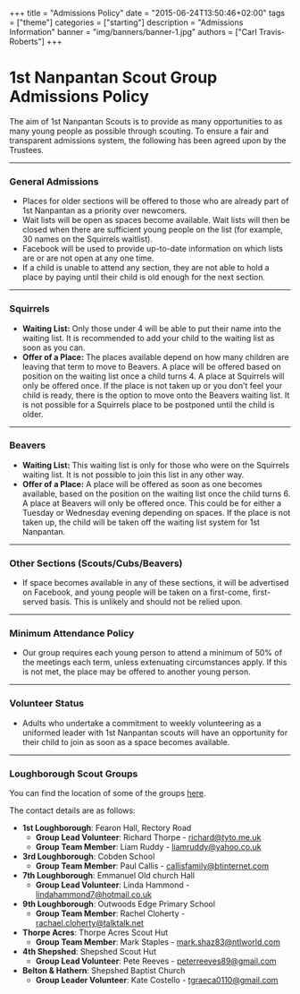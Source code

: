 +++
title = "Admissions Policy"
date = "2015-06-24T13:50:46+02:00"
tags = ["theme"]
categories = ["starting"]
description = "Admissions Information"
banner = "img/banners/banner-1.jpg"
authors = ["Carl Travis-Roberts"]
+++

# 1st Nanpantan Scout Group Admissions Policy

The aim of 1st Nanpantan Scouts is to provide as many opportunities to as many young people as possible through scouting. To ensure a fair and transparent admissions system, the following has been agreed upon by the Trustees.

---

### General Admissions

* Places for older sections will be offered to those who are already part of 1st Nanpantan as a priority over newcomers.
* Wait lists will be open as spaces become available. Wait lists will then be closed when there are sufficient young people on the list (for example, 30 names on the Squirrels waitlist).
* Facebook will be used to provide up-to-date information on which lists are or are not open at any one time.
* If a child is unable to attend any section, they are not able to hold a place by paying until their child is old enough for the next section.

---

### Squirrels

* **Waiting List:** Only those under 4 will be able to put their name into the waiting list. It is recommended to add your child to the waiting list as soon as you can.
* **Offer of a Place:** The places available depend on how many children are leaving that term to move to Beavers. A place will be offered based on position on the waiting list once a child turns 4. A place at Squirrels will only be offered once. If the place is not taken up or you don’t feel your child is ready, there is the option to move onto the Beavers waiting list. It is not possible for a Squirrels place to be postponed until the child is older.

---

### Beavers

* **Waiting List:** This waiting list is only for those who were on the Squirrels waiting list. It is not possible to join this list in any other way.
* **Offer of a Place:** A place will be offered as soon as one becomes available, based on the position on the waiting list once the child turns 6. A place at Beavers will only be offered once. This could be for either a Tuesday or Wednesday evening depending on spaces. If the place is not taken up, the child will be taken off the waiting list system for 1st Nanpantan.

---

### Other Sections (Scouts/Cubs/Beavers)

* If space becomes available in any of these sections, it will be advertised on Facebook, and young people will be taken on a first-come, first-served basis. This is unlikely and should not be relied upon.

---

### Minimum Attendance Policy

* Our group requires each young person to attend a minimum of 50% of the meetings each term, unless extenuating circumstances apply. If this is not met, the place may be offered to another young person.

---

### Volunteer Status

* Adults who undertake a commitment to weekly volunteering as a uniformed leader with 1st Nanpantan scouts will have an opportunity for their child to join as soon as a space becomes available.

---

### Loughborough Scout Groups

You can find the location of some of the groups [here](https://goo.gl/maps/jdauA5GazJGxQYbx5).

The contact details are as follows:

* **1st Loughborough**: Fearon Hall, Rectory Road
    * **Group Lead Volunteer**: Richard Thorpe - richard@tyto.me.uk
    * **Group Team Member**: Liam Ruddy - liamruddy@yahoo.co.uk 
* **3rd Loughborough**: Cobden School 
    * **Group Team Member**: Paul Callis - callisfamily@btinternet.com
* **7th Loughborough**: Emmanuel Old church Hall 
    * **Group Lead Volunteer**: Linda Hammond - lindahammond7@hotmail.co.uk
* **9th Loughborough**: Outwoods Edge Primary School 
    * **Group Team Member**: Rachel Cloherty - rachael.cloherty@talktalk.net
* **Thorpe Acres**: Thorpe Acres Scout Hut 
    * **Group Team Member**: Mark Staples - mark.shaz83@ntlworld.com 
* **4th Shepshed**: Shepshed Scout Hut
    * **Group Lead Volunteer**: Pete Reeves - peterreeves89@gmail.com 
* **Belton & Hathern**: Shepshed Baptist Church
    * **Group Leader Volunteer**: Kate Costello - tgraeca0110@gmail.com 

